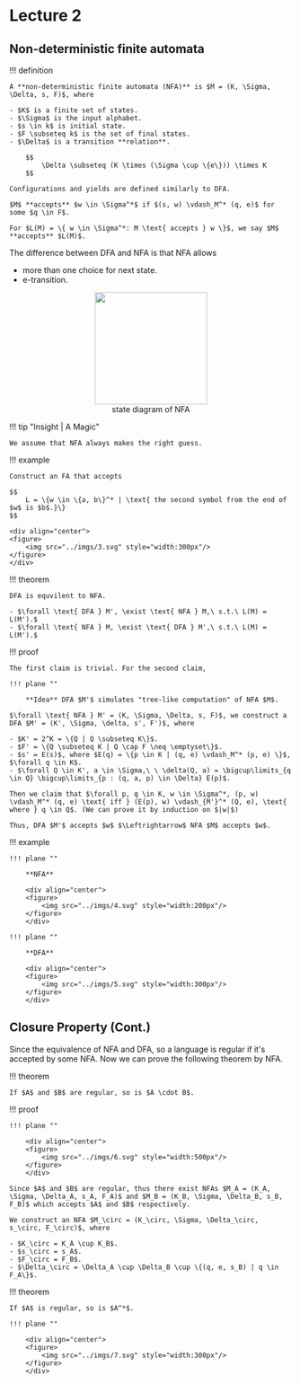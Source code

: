 # Lecture 2

## Non-deterministic finite automata

!!! definition

    A **non-deterministic finite automata (NFA)** is $M = (K, \Sigma, \Delta, s, F)$, where

    - $K$ is a finite set of states.
    - $\Sigma$ is the input alphabet.
    - $s \in k$ is initial state.
    - $F \subseteq k$ is the set of final states.
    - $\Delta$ is a transition **relation**. 

        $$
            \Delta \subseteq (K \times (\Sigma \cup \{e\})) \times K
        $$

    Configurations and yields are defined similarly to DFA.

    $M$ **accepts** $w \in \Sigma^*$ if $(s, w) \vdash_M^* (q, e)$ for some $q \in F$.

    For $L(M) = \{ w \in \Sigma^*: M \text{ accepts } w \}$, we say $M$ **accepts** $L(M)$.

The difference between DFA and NFA is that NFA allows

- more than one choice for next state.
- e-transition.

<div align="center">
<figure>
    <img src="../imgs/2.svg" style="width:200px"/>
    <figcaption> state diagram of NFA </figcaption>
</figure>
</div>

!!! tip "Insight | A Magic"

    We assume that NFA always makes the right guess.

!!! example

    Construct an FA that accepts

    $$
        L = \{w \in \{a, b\}^* | \text{ the second symbol from the end of $w$ is $b$.}\}
    $$

    <div align="center">
    <figure>
        <img src="../imgs/3.svg" style="width:300px"/>
    </figure>
    </div>

!!! theorem

    DFA is equvilent to NFA.

    - $\forall \text{ DFA } M', \exist \text{ NFA } M,\ s.t.\ L(M) = L(M').$
    - $\forall \text{ NFA } M, \exist \text{ DFA } M',\ s.t.\ L(M) = L(M').$

!!! proof

    The first claim is trivial. For the second claim,

    !!! plane ""

        **Idea** DFA $M'$ simulates "tree-like computation" of NFA $M$.
    
    $\forall \text{ NFA } M' = (K, \Sigma, \Delta, s, F)$, we construct a DFA $M' = (K', \Sigma, \delta, s', F')$, where

    - $K' = 2^K = \{Q | Q \subseteq K\}$.
    - $F' = \{Q \subseteq K | Q \cap F \neq \emptyset\}$.
    - $s' = E(s)$, where $E(q) = \{p \in K | (q, e) \vdash_M^* (p, e) \}$, $\forall q \in K$.
    - $\forall Q \in K', a \in \Sigma,\ \ \delta(Q, a) = \bigcup\limits_{q \in Q} \bigcup\limits_{p : (q, a, p) \in \Delta} E(p)$.

    Then we claim that $\forall p, q \in K, w \in \Sigma^*, (p, w) \vdash_M^* (q, e) \text{ iff } (E(p), w) \vdash_{M'}^* (Q, e), \text{ where } q \in Q$. (We can prove it by induction on $|w|$)

    Thus, DFA $M'$ accepts $w$ $\Leftrightarrow$ NFA $M$ accepts $w$.

!!! example

    !!! plane ""

        **NFA**

        <div align="center">
        <figure>
            <img src="../imgs/4.svg" style="width:200px"/>
        </figure>
        </div>

    !!! plane ""

        **DFA**

        <div align="center">
        <figure>
            <img src="../imgs/5.svg" style="width:300px"/>
        </figure>
        </div>

## Closure Property (Cont.)

Since the equivalence of NFA and DFA, so a language is regular if it's accepted by some NFA. Now we can prove the following theorem by NFA.

!!! theorem

    If $A$ and $B$ are regular, so is $A \cdot B$.

!!! proof

    !!! plane ""
        
        <div align="center">
        <figure>
            <img src="../imgs/6.svg" style="width:500px"/>
        </figure>
        </div>

    Since $A$ and $B$ are regular, thus there exist NFAs $M_A = (K_A, \Sigma, \Delta_A, s_A, F_A)$ and $M_B = (K_B, \Sigma, \Delta_B, s_B, F_B)$ which accepts $A$ and $B$ respectively.

    We construct an NFA $M_\circ = (K_\circ, \Sigma, \Delta_\circ, s_\circ, F_\circ)$, where

    - $K_\circ = K_A \cup K_B$.
    - $s_\circ = s_A$.
    - $F_\circ = F_B$.
    - $\Delta_\circ = \Delta_A \cup \Delta_B \cup \{(q, e, s_B) | q \in F_A\}$.

!!! theorem

    If $A$ is regular, so is $A^*$.

    !!! plane ""
        
        <div align="center">
        <figure>
            <img src="../imgs/7.svg" style="width:300px"/>
        </figure>
        </div>